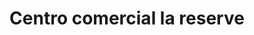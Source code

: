 ---
title: "Centro comercial la reserve"
url: /lecheria/centro-comercial-la-reserve/
shop: centro comercial
---